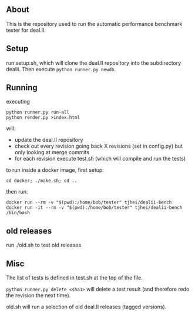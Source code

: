 ## About

This is the repository used to run the automatic performance benchmark tester for deal.II.

## Setup

run setup.sh, which will clone the deal.II repository into the subdirectory dealii. Then execute
```python runner.py newdb```.

## Running

executing
```
python runner.py run-all
python render.py >index.html
```
will:
- update the deal.II repository
- check out every revision going back X revisions (set in config.py) but only looking at merge commits
- for each revision execute test.sh (which will compile and run the tests)

to run inside a docker image, first setup:
```
cd docker; ./make.sh; cd ..
```
then run:
```
docker run --rm -v "$(pwd):/home/bob/tester" tjhei/dealii-bench
docker run -it --rm -v "$(pwd):/home/bob/tester" tjhei/dealii-bench /bin/bash
```

## old releases

run ./old.sh to test old releases


## Misc

The list of tests is defined in test.sh at the top of the file.

```python runner.py delete <sha1>``` will delete a test result (and therefore redo the revision the next time).

old.sh will run a selection of old deal.II releases (tagged versions).

